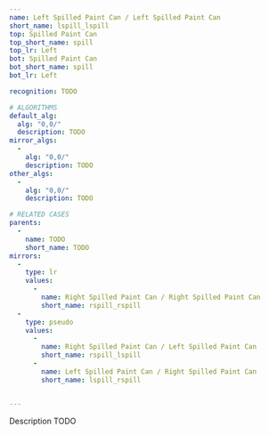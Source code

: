 ```yaml
---
name: Left Spilled Paint Can / Left Spilled Paint Can
short_name: lspill_lspill
top: Spilled Paint Can
top_short_name: spill
top_lr: Left
bot: Spilled Paint Can
bot_short_name: spill
bot_lr: Left

recognition: TODO

# ALGORITHMS
default_alg:
  alg: "0,0/"
  description: TODO
mirror_algs:
  -
    alg: "0,0/"
    description: TODO
other_algs:
  -
    alg: "0,0/"
    description: TODO

# RELATED CASES
parents:
  -
    name: TODO
    short_name: TODO
mirrors:
  -
    type: lr
    values: 
      -
        name: Right Spilled Paint Can / Right Spilled Paint Can
        short_name: rspill_rspill
  -
    type: pseudo
    values: 
      -
        name: Right Spilled Paint Can / Left Spilled Paint Can
        short_name: rspill_lspill
      -
        name: Left Spilled Paint Can / Right Spilled Paint Can
        short_name: lspill_rspill


---
```


Description TODO

